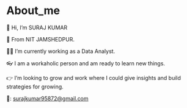 # About_me
👋 Hi, I’m SURAJ KUMAR

🏫 From NIT JAMSHEDPUR.

👷‍♂️ I’m currently working as a Data Analyst.

👓 I am a workaholic person and am ready to learn new things. 

👉 I’m looking to grow and work where I could give insights and build strategies for growing.

📩: surajkumar95872@gmail.com
